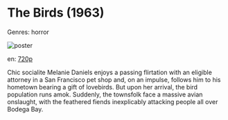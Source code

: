 # The Birds (1963)

Genres: horror

![poster](http://image.tmdb.org/t/p/w500/z0iYrJ6GsAMP3abOha7uGMuc5kZ.jpg)

en:
  [720p](magnet:?xt=urn:btih:C36BC0E32ADA28C92BC6BDFB482DF2E5AC449611&tr=udp://glotorrents.pw:6969/announce&tr=udp://tracker.opentrackr.org:1337/announce&tr=udp://torrent.gresille.org:80/announce&tr=udp://tracker.openbittorrent.com:80&tr=udp://tracker.coppersurfer.tk:6969&tr=udp://tracker.leechers-paradise.org:6969&tr=udp://p4p.arenabg.ch:1337&tr=udp://tracker.internetwarriors.net:1337)
  


Chic socialite Melanie Daniels enjoys a passing flirtation with an eligible attorney in a San Francisco pet shop and, on an impulse, follows him to his hometown bearing a gift of lovebirds. But upon her arrival, the bird population runs amok. Suddenly, the townsfolk face a massive avian onslaught, with the feathered fiends inexplicably attacking people all over Bodega Bay.